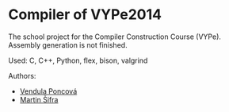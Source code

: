 # Compiler of VYPe2014
The school project for the Compiler Construction Course (VYPe).\
Assembly generation is not finished.

Used: C, C++, Python, flex, bison, valgrind

Authors:

- [Vendula Poncová](https://github.com/poncovka)
- [Martin Šifra](https://github.com/martinsifra)
